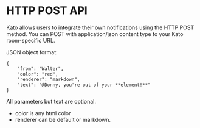 HTTP POST API
=============

Kato allows users to integrate their own notifications using the HTTP POST method.
You can POST with application/json content type to your Kato room-specific URL.

JSON object format:
    
    {
        "from": "Walter",
        "color": "red",
        "renderer": "markdown",
        "text": "@Donny, you're out of your **element!**"
    }
    
All parameters but text are optional.
-  color is any html color
-  renderer can be default or markdown.

